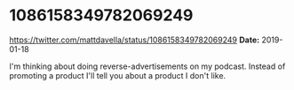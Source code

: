 # 1086158349782069249
https://twitter.com/mattdavella/status/1086158349782069249
**Date:** 2019-01-18

I'm thinking about doing reverse-advertisements on my podcast. Instead of promoting a product I'll tell you about a product I don't like.
